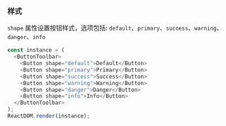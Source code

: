 
### 样式

`shape` 属性设置按钮样式，选项包括: `default`、`primary`、`success`、`warning`、`danger`、`info`

<!--start-code-->
```js
const instance = (
  <ButtonToolbar>
    <Button shape="default">Default</Button>
    <Button shape="primary">Primary</Button>
    <Button shape="success">Success</Button>
    <Button shape="warning">Warning</Button>
    <Button shape="danger">Danger</Button>
    <Button shape="info">Info</Button>
  </ButtonToolbar>
);
ReactDOM.render(instance);
```
<!--end-code-->